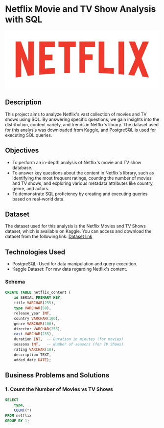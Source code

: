 # Netflix Movie and TV Show Analysis with SQL

![Netflix Logo](./Netflix_logo1.jpg)

## Description
This project aims to analyze Netflix's vast collection of movies and TV shows using SQL. By answering specific questions, we gain insights into the distribution, content variety, and trends in Netflix's library. The dataset used for this analysis was downloaded from Kaggle, and PostgreSQL is used for executing SQL queries.

## Objectives
- To perform an in-depth analysis of Netflix's movie and TV show database.
- To answer key questions about the content in Netflix's library, such as identifying the most frequent ratings, counting the number of movies and TV shows, and exploring various metadata attributes like country, genre, and actors.
- To demonstrate SQL proficiency by creating and executing queries based on real-world data.

## Dataset
The dataset used for this analysis is the Netflix Movies and TV Shows dataset, which is available on Kaggle. You can access and download the dataset from the following link: [Dataset link](https://www.kaggle.com/datasets/shivamb/netflix-shows)

## Technologies Used
- PostgreSQL: Used for data manipulation and query execution.
- Kaggle Dataset: For raw data regarding Netflix's content.

### Schema
```sql
CREATE TABLE netflix_content (
    id SERIAL PRIMARY KEY,
    title VARCHAR(255),
    type VARCHAR(50),
    release_year INT,
    country VARCHAR(100),
    genre VARCHAR(100),
    director VARCHAR(255),
    cast VARCHAR(255),
    duration INT,  -- Duration in minutes (for movies)
    seasons INT,   -- Number of seasons (for TV Shows)
    rating VARCHAR(10),
    description TEXT,
    added_date DATE);
```
## Business Problems and Solutions
### 1. Count the Number of Movies vs TV Shows
```sql
SELECT 
    type,
    COUNT(*)
FROM netflix
GROUP BY 1;
```

